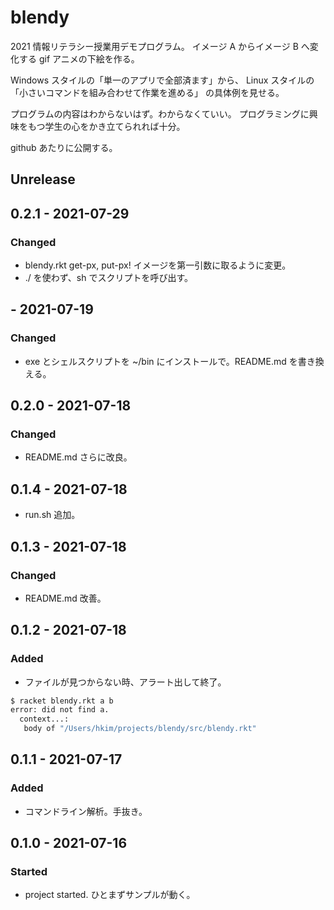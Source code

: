 # blendy
2021 情報リテラシー授業用デモプログラム。
イメージ A からイメージ B へ変化する gif アニメの下絵を作る。

Windows スタイルの「単一のアプリで全部済ます」から、
Linux スタイルの「小さいコマンドを組み合わせて作業を進める」
の具体例を見せる。

プログラムの内容はわからないはず。わからなくていい。
プログラミングに興味をもつ学生の心をかき立てられれば十分。

github あたりに公開する。

## Unrelease

## 0.2.1 - 2021-07-29
### Changed
- blendy.rkt get-px, put-px! イメージを第一引数に取るように変更。
- ./ を使わず、sh でスクリプトを呼び出す。

## - 2021-07-19
### Changed
- exe とシェルスクリプトを ~/bin にインストールで。README.md を書き換える。

## 0.2.0 - 2021-07-18
### Changed
- README.md さらに改良。

## 0.1.4 - 2021-07-18
- run.sh 追加。

## 0.1.3 - 2021-07-18
### Changed
- README.md 改善。

## 0.1.2 - 2021-07-18
### Added
- ファイルが見つからない時、アラート出して終了。

```sh
$ racket blendy.rkt a b
error: did not find a.
  context...:
   body of "/Users/hkim/projects/blendy/src/blendy.rkt"
```

## 0.1.1 - 2021-07-17
### Added
- コマンドライン解析。手抜き。

## 0.1.0 - 2021-07-16
### Started
- project started. ひとまずサンプルが動く。
